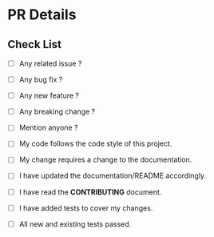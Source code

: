 # PR Details

## Check List

- [ ] Any related issue ?
- [ ] Any bug fix ?
- [ ] Any new feature ?
- [ ] Any breaking change ?
- [ ] Mention anyone ?
- [ ] My code follows the code style of this project.
- [ ] My change requires a change to the documentation.
- [ ] I have updated the documentation/README accordingly.
- [ ] I have read the **CONTRIBUTING** document.
- [ ] I have added tests to cover my changes.
- [ ] All new and existing tests passed.

